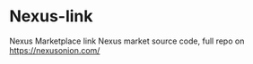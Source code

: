 # Nexus-link
Nexus Marketplace link
Nexus market source code, full repo on <a href="https://nexusonion.com/">https://nexusonion.com/</a>
